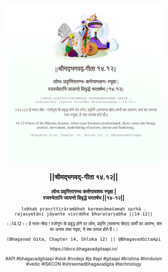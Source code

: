 <img src="../../asset/BG_14_12.png"/>
<center><h2>||श्रीमद्‍भगवद्‍-गीता १४.१२||</h2>
<h3>लोभः प्रवृत्तिरारम्भः कर्मणामशमः स्पृहा |<br/>रजस्येतानि जायन्ते विवृद्धे भरतर्षभ ||१४-१२||</h3>
<pre>lobhaḥ pravṛttirārambhaḥ karmaṇāmaśamaḥ spṛhā .<br/>rajasyetāni jāyante vivṛddhe bharatarṣabha ||14-12||</pre>
<p>।।14.12।। हे भरत-श्रेष्ठ ! रजोगुण के प्रवृद्ध होने पर लोभ, प्रवृत्ति (सामान्य चेष्टा) कर्मों का आरम्भ, शम का अभाव तथा स्पृहा, ये सब उत्पन्न होते हैं।।</p>
<pre>(Bhagavad Gita, Chapter 14, Shloka 12) || @BhagavadGitaApi</pre><p>https://docs.bhagavadgitaapi.in/</p><p>#API #bhagavadgitaapi #slok #nodejs #js #api #gitaapi #krishna #hinduism #vedic #ISKCON #shreemadbhagavadgita #technology</p></center>
